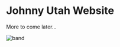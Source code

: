 # Johnny Utah Website

More to come later...

![band](https://github.com/user-attachments/assets/b469575c-7282-41f4-8645-0d7687792758)
